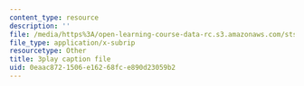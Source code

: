 ```yaml
---
content_type: resource
description: ''
file: /media/https%3A/open-learning-course-data-rc.s3.amazonaws.com/sts-069-technology-in-a-dangerous-world-fall-2002/0eaac8721506e16268fce890d23059b2_5jrZ_AxAb5s.srt
file_type: application/x-subrip
resourcetype: Other
title: 3play caption file
uid: 0eaac872-1506-e162-68fc-e890d23059b2
---
```

